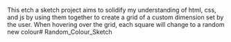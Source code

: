 This etch a sketch project aims to solidify my understanding of html, css, and js by using them together to create a grid of a custom dimension set by the user. When hovering over the grid, each square will change to a random new colour# Random_Colour_Sketch
